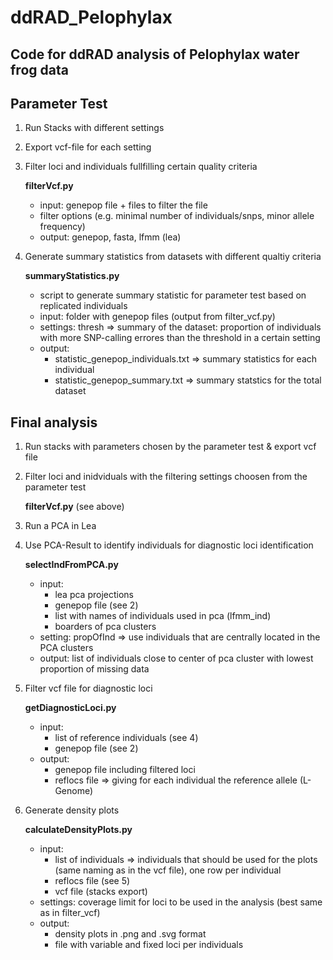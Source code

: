 # ddRAD_Pelophylax
## Code for ddRAD analysis of Pelophylax water frog data


## Parameter Test
1) Run Stacks with different settings

2) Export vcf-file for each setting

3) Filter loci and individuals fullfilling certain quality criteria 
   
   **filterVcf.py**
   * input: genepop file + files to filter the file 
   * filter options (e.g. minimal number of individuals/snps, minor allele frequency)
   * output: genepop, fasta, lfmm (lea)

4) Generate summary statistics from datasets with different qualtiy criteria
   
   **summaryStatistics.py**
   * script to generate summary statistic for parameter test based on replicated individuals 
   * input: folder with genepop files (output from filter_vcf.py)
   * settings: thresh => summary of the dataset: proportion of individuals with more SNP-calling errores than the threshold in a certain setting
   * output: 
      * statistic_genepop_individuals.txt => summary statistics for each individual
      * statistic_genepop_summary.txt => summary statstics for the total dataset

## Final analysis
1) Run stacks with parameters chosen by the parameter test & export vcf file

2) Filter loci and inidviduals with the filtering settings choosen from the parameter test
  
   **filterVcf.py**
   (see above)

3) Run a PCA in Lea

4) Use PCA-Result to identify individuals for diagnostic loci identification
  
   **selectIndFromPCA.py**
   * input:
      * lea pca projections
      * genepop file (see 2)
      * list with names of individuals used in pca (lfmm_ind)
      * boarders of pca clusters
   * setting: propOfInd => use individuals that are centrally located in the PCA clusters
   * output: list of individuals close to center of pca cluster with lowest proportion of missing data

5) Filter vcf file for diagnostic loci
   
   **getDiagnosticLoci.py**
   * input:
      * list of reference individuals (see 4)
      * genepop file (see 2)
   * output:
      * genepop file including filtered loci
      * reflocs file => giving for each individual the reference allele (L-Genome)
 
6) Generate density plots
  
   **calculateDensityPlots.py**
   * input:
      * list of individuals => individuals that should be used for the plots (same naming as in the vcf file), one row per individual
      * reflocs file (see 5)
      * vcf file (stacks export)
   * settings: coverage limit for loci to be used in the analysis (best same as in filter_vcf)
   * output: 
      * density plots in .png and .svg format
      * file with variable and fixed loci per individuals


